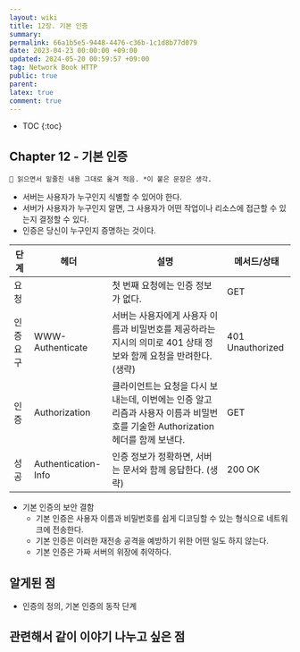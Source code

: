 ```yaml
---
layout: wiki
title: 12장. 기본 인증
summary: 
permalink: 66a1b5e5-9448-4476-c36b-1c1d8b77d079
date: 2023-04-23 00:00:00 +09:00
updated: 2024-05-20 00:59:57 +09:00
tag: Network Book HTTP
public: true
parent: 
latex: true
comment: true
---
```


* TOC
{:toc}

## Chapter 12 - 기본 인증

```
📌 읽으면서 밑줄친 내용 그대로 옮겨 적음. *이 붙은 문장은 생각.
```

- 서버는 사용자가 누구인지 식별할 수 있어야 한다.
- 서버가 사용자가 누구인지 알면, 그 사용자가 어떤 작업이나 리소스에 접근할 수 있는지 결정할 수 있다. 
- 인증은 당신이 누구인지 증명하는 것이다.

| 단계      | 헤더                | 설명                                                                                                                          | 메서드/상태      |
| --------- | ------------------- | ----------------------------------------------------------------------------------------------------------------------------- | ---------------- |
| 요청      |                     | 첫 번째 요청에는 인증 정보가 없다.                                                                                            | GET              |
| 인증 요구 | WWW-Authenticate    | 서버는 사용자에게 사용자 이름과 비밀번호를 제공하라는 지시의 의미로 401 상태 정보와 함께 요청을 반려한다. (생략)              | 401 Unauthorized |
| 인증      | Authorization       | 클라이언트는 요청을 다시 보내는데, 이번에는 인증 알고리즘과 사용자 이름과 비밀번호를 기술한 Authorization 헤더를 함께 보낸다. | GET              |
| 성공      | Authentication-Info | 인증 정보가 정확하면, 서버는 문서와 함께 응답한다. (생략) | 200 OK |

- 기본 인증의 보안 결함
	- 기본 인증은 사용자 이름과 비밀번호를 쉽게 디코딩할 수 있는 형식으로 네트워크에 전송한다.
	- 기본 인증은 이러한 재전송 공격을 예방하기 위한 어떤 일도 하지 않는다.
	- 기본 인증은 가짜 서버의 위장에 취약하다.

## 알게된 점

- 인증의 정의, 기본 인증의 동작 단계

## 관련해서 같이 이야기 나누고 싶은 점

